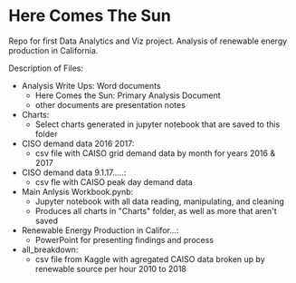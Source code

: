 # Here Comes The Sun
Repo for first Data Analytics and Viz project. Analysis of renewable energy production in California.

Description of Files:

- Analysis Write Ups: Word documents
    - Here Comes the Sun: Primary Analysis Document
    - other documents are presentation notes 
- Charts:
    - Select charts generated in jupyter notebook that are saved to this folder
- CISO demand data 2016 2017:
    - csv file with CAISO grid demand data by month for years 2016 & 2017
- CISO demand data 9.1.17.....:
    - csv fle with CAISO peak day demand data
- Main Anlysis Workbook.pynb:
    - Jupyter notebook with all data reading, manipulating, and cleaning 
    - Produces all charts in "Charts" folder, as well as more that aren't saved
- Renewable Energy Production in Califor...:
    - PowerPoint for presenting findings and process 
- all_breakdown:
    - csv file from Kaggle with agregated CAISO data broken up by renewable source per hour 2010 to 2018